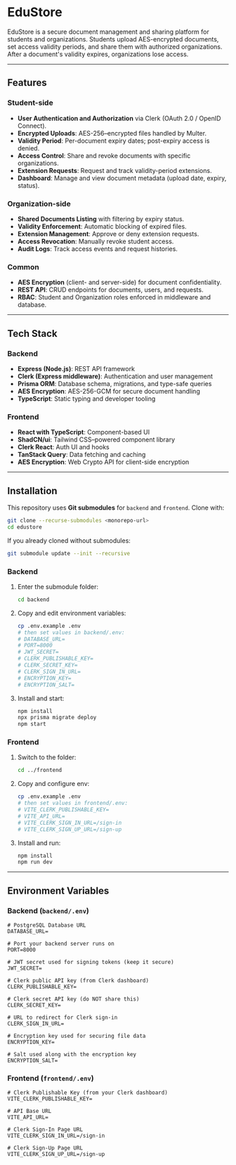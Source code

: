 
# EduStore

EduStore is a secure document management and sharing platform for students and organizations. Students upload AES-encrypted documents, set access validity periods, and share them with authorized organizations. After a document's validity expires, organizations lose access.

---

## Features

### Student-side

* **User Authentication and Authorization** via Clerk (OAuth 2.0 / OpenID Connect).
* **Encrypted Uploads**: AES-256–encrypted files handled by Multer.
* **Validity Period**: Per-document expiry dates; post-expiry access is denied.
* **Access Control**: Share and revoke documents with specific organizations.
* **Extension Requests**: Request and track validity-period extensions.
* **Dashboard**: Manage and view document metadata (upload date, expiry, status).

### Organization-side

* **Shared Documents Listing** with filtering by expiry status.
* **Validity Enforcement**: Automatic blocking of expired files.
* **Extension Management**: Approve or deny extension requests.
* **Access Revocation**: Manually revoke student access.
* **Audit Logs**: Track access events and request histories.

### Common

* **AES Encryption** (client- and server-side) for document confidentiality.
* **REST API**: CRUD endpoints for documents, users, and requests.
* **RBAC**: Student and Organization roles enforced in middleware and database.

---

## Tech Stack

### Backend

* **Express (Node.js)**: REST API framework
* **Clerk (Express middleware)**: Authentication and user management
* **Prisma ORM**: Database schema, migrations, and type-safe queries
* **AES Encryption**: AES-256-GCM for secure document handling
* **TypeScript**: Static typing and developer tooling

### Frontend

* **React with TypeScript**: Component-based UI
* **ShadCN/ui**: Tailwind CSS–powered component library
* **Clerk React**: Auth UI and hooks
* **TanStack Query**: Data fetching and caching
* **AES Encryption**: Web Crypto API for client-side encryption

---

## Installation

This repository uses **Git submodules** for `backend` and `frontend`. Clone with:

```bash
git clone --recurse-submodules <monorepo-url>
cd edustore
```

If you already cloned without submodules:

```bash
git submodule update --init --recursive
```

### Backend

1. Enter the submodule folder:

   ```bash
   cd backend
   ```
2. Copy and edit environment variables:

   ```bash
   cp .env.example .env
   # then set values in backend/.env:
   # DATABASE_URL=
   # PORT=8000
   # JWT_SECRET=
   # CLERK_PUBLISHABLE_KEY=
   # CLERK_SECRET_KEY=
   # CLERK_SIGN_IN_URL=
   # ENCRYPTION_KEY=
   # ENCRYPTION_SALT=
   ```
3. Install and start:

   ```bash
   npm install
   npx prisma migrate deploy
   npm start
   ```

### Frontend

1. Switch to the folder:

   ```bash
   cd ../frontend
   ```
2. Copy and configure env:

   ```bash
   cp .env.example .env
   # then set values in frontend/.env:
   # VITE_CLERK_PUBLISHABLE_KEY=
   # VITE_API_URL=
   # VITE_CLERK_SIGN_IN_URL=/sign-in
   # VITE_CLERK_SIGN_UP_URL=/sign-up
   ```
3. Install and run:

   ```bash
   npm install
   npm run dev
   ```

---

## Environment Variables

### Backend (`backend/.env`)

```text
# PostgreSQL Database URL
DATABASE_URL=

# Port your backend server runs on
PORT=8000

# JWT secret used for signing tokens (keep it secure)
JWT_SECRET=

# Clerk public API key (from Clerk dashboard)
CLERK_PUBLISHABLE_KEY=

# Clerk secret API key (do NOT share this)
CLERK_SECRET_KEY=

# URL to redirect for Clerk sign-in
CLERK_SIGN_IN_URL=

# Encryption key used for securing file data
ENCRYPTION_KEY=

# Salt used along with the encryption key
ENCRYPTION_SALT=
```

### Frontend (`frontend/.env`)

```text
# Clerk Publishable Key (from your Clerk dashboard)
VITE_CLERK_PUBLISHABLE_KEY=

# API Base URL
VITE_API_URL=

# Clerk Sign-In Page URL
VITE_CLERK_SIGN_IN_URL=/sign-in

# Clerk Sign-Up Page URL
VITE_CLERK_SIGN_UP_URL=/sign-up
```

